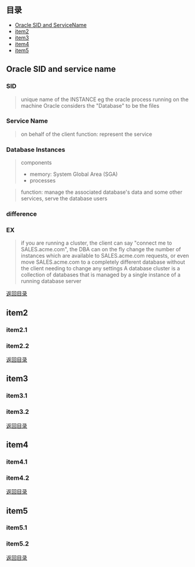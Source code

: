 ## <span id="jump0">目录<span>
  
  * [Oracle SID and ServiceName](#jump1)
  * [item2](#jump2)
  * [item3](#jump3)
  * [item4](#jump4)
  * [item5](#jump5)

## <span id="jump1">Oracle SID and service name<span>

  ### SID
  > unique name of the INSTANCE
  > eg the oracle process running on the machine
  > Oracle considers the "Database" to be the files
 
  ### Service Name
  > on behalf of the client
  > function: represent the service


  ### Database Instances
  > components
  > + memory: System Global Area (SGA)
  > + processes

  > function: manage the associated database's data and some other services, serve the database users

  ### difference


  ### EX
  > if you are running a cluster, the client can say "connect me to SALES.acme.com", the DBA can on the fly change the number of instances which are available to SALES.acme.com requests, or even move SALES.acme.com to a completely different database without the client needing to change any settings
  > A database cluster is a collection of databases that is managed by a single instance of a running database server

  
[返回目录](#jump0)


## <span id="jump2">item2<span>
  
  ### item2.1
 
  ### item2.2
  
 
[返回目录](#jump0)

## <span id="jump3">item3<span>
  
  ### item3.1
 
  ### item3.2

[返回目录](#jump0)

## <span id="jump4">item4<span>
  
  ### item4.1
 
  ### item4.2

[返回目录](#jump0)


## <span id="jump5">item5<span>
  
  ### item5.1
 
  ### item5.2
  
[返回目录](#jump0)
